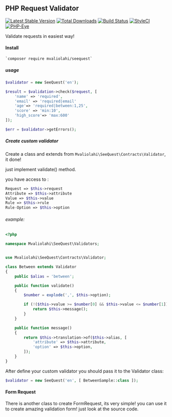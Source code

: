 ## PHP Request Validator

[![Latest Stable Version](https://poser.pugx.org/mvaliolahi/seequest/v/stable)](https://packagist.org/packages/mvaliolahi/scheduler)
[![Total Downloads](https://poser.pugx.org/mvaliolahi/seequest/downloads)](https://packagist.org/packages/mvaliolahi/seequest)
[![Build Status](https://travis-ci.org/mvaliolahi/seequest.svg?branch=master)](https://travis-ci.org/mvaliolahi/seequest)
[![StyleCI](https://github.styleci.io/repos/108822055/shield?style=flat)](https://github.styleci.io/repos/108822055)
[![PHP-Eye](https://php-eye.com/badge/mvaliolahi/seequest/tested.svg?style=flat)](https://php-eye.com/package/mvaliolahi/seequest)


Validate requests in easiest way!

#### Install

    `composer require mvaliolahi/seequest`
    
##### usage

```php   
$validator = new SeeQuest('en');

$result = $validation->check($request, [
    'name' => 'required',
    'email' => 'required|email'
    'age'=> 'required|between:1,25',
    'score' => 'min:10',
    'high_score'=> 'max:600' 
]);

$err = $validator->getErrors();
```
    
##### Create custom validator

Create a class and extends from `Mvaliolahi\SeeQuest\Contracts\Validator`, it done!

just implement validate() method.

you have access to :

```php    
Request => $this->request
Attribute => $this->attribute
Value => $this->value
Rule => $this->rule
Rule-Option => $this->option
``` 
        
###### example:

```php
<?php

namespace Mvaliolahi\SeeQuest\Validators;


use Mvaliolahi\SeeQuest\Contracts\Validator;

class Between extends Validator
{
    public $alias = 'between';

    public function validate()
    {
        $number = explode(',', $this->option);

        if (!($this->value >= $number[0] && $this->value <= $number[1])) {
            return $this->message();
        }
    }

    public function message()
    {
        return $this->translation->of($this->alias, [
            'attribute' => $this->attribute,
            'option' => $this->option,
        ]);
    }
}
```
        
After define your custom validator you should pass it to the Validator class:
```php
$validator = new SeeQuest('en', [ BetweenSample::class ]);
```          
#### Form Request
          
There is another class to create FormRequest, its very simple! you can use it to create amazing validation form! just look at the source code.          
